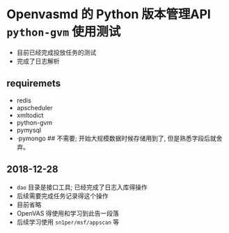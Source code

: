# Openvasmd 的 Python 版本管理API `python-gvm` 使用测试

- 目前已经完成投放任务的测试
- 完成了日志解析


## requiremets
- redis
- apscheduler
- xmltodict
- python-gvm
- pymysql
- ·pymongo ## 不需要; 开始大规模数据时候存储用到了, 但是熟悉字段后就舍弃。


## 2018-12-28
- `dao` 目录是接口工具; 已经完成了日志入库得操作
- 后续需要完成任务记录得这个操作
- 目前省略
- OpenVAS 得使用和学习到此告一段落
- 后续学习使用 `sn1per/msf/appscan` 等


